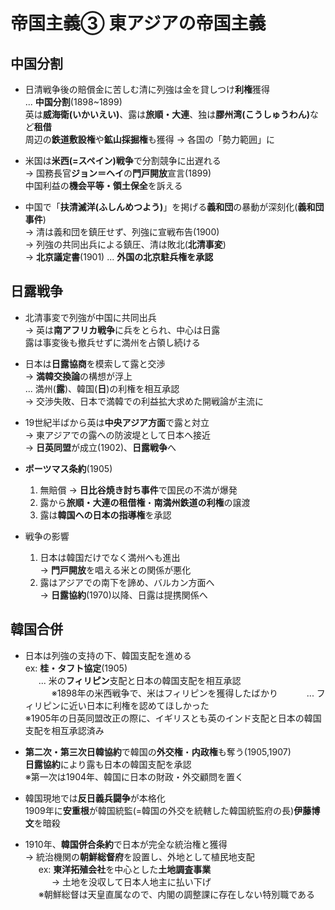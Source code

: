 # 帝国主義③ 東アジアの帝国主義

## 中国分割

- 日清戦争後の賠償金に苦しむ清に列強は金を貸しつけ**利権**獲得  
  ... **中国分割**(1898~1899)  
  英は**威海衛(いかいえい)**、露は**旅順・大連**、独は**膠州湾(こうしゅうわん)**&#8203;など**租借**  
  周辺の**鉄道敷設権**や**鉱山採掘権**も獲得 → 各国の「勢力範囲」に  

- 米国は**米西(=スペイン)戦争**で分割競争に出遅れる  
  → 国務長官**ジョン＝ヘイ**の**門戸開放**宣言(1899)  
  中国利益の**機会平等・領土保全**を訴える  

- 中国で「**扶清滅洋(ふしんめつよう)**」を掲げる**義和団**の暴動が深刻化(**義和団事件**)  
  → 清は義和団を鎮圧せず、列強に宣戦布告(1900)  
  → 列強の共同出兵による鎮圧、清は敗北(**北清事変**)  
  → **北京議定書**(1901) ... **外国の北京駐兵権を承認**  

## 日露戦争

- 北清事変で列強が中国に共同出兵  
  → 英は**南アフリカ戦争**に兵をとられ、中心は日露  
  露は事変後も撤兵せずに満州を占領し続ける  

- 日本は**日露協商**を模索して露と交渉  
  → **満韓交換論**の構想が浮上  
  ... 満州(**露**)、韓国(**日**)の利権を相互承認  
  → 交渉失敗、日本で満韓での利益拡大求めた開戦論が主流に  

- 19世紀半ばから英は**中央アジア方面**で露と対立  
  → 東アジアでの露への防波堤として日本へ接近  
  → **日英同盟**が成立(1902)、**日露戦争**へ  

- **ポーツマス条約**(1905)  
  1. 無賠償 → **日比谷焼き討ち事件**で国民の不満が爆発  
  2. 露から**旅順・大連の租借権**・**南満州鉄道の利権**の譲渡  
  3. 露は**韓国への日本の指導権**を承認  

- 戦争の影響
  1. 日本は韓国だけでなく満州へも進出  
    → **門戸開放**を唱える米との関係が悪化  
  2. 露はアジアでの南下を諦め、バルカン方面へ  
    → **日露協約**(1970)以降、日露は提携関係へ  

## 韓国合併

- 日本は列強の支持の下、韓国支配を進める  
  ex: **桂・タフト協定**(1905)  
  &ensp;&emsp;... 米の**フィリピン**支配と日本の韓国支配を相互承認  
  &ensp;&emsp;&ensp;&emsp;※1898年の米西戦争で、米はフィリピンを獲得したばかり
  &ensp;&emsp;&ensp;&emsp;... フィリピンに近い日本に利権を認めてほしかった  
  ※1905年の日英同盟改正の際に、イギリスとも英のインド支配と日本の韓国支配を相互承認済み  

- **第二次・第三次日韓協約**で韓国の**外交権**・**内政権**も奪う(1905,1907)  
  **日露協約**により露も日本の韓国支配を承認  
  ※第一次は1904年、韓国に日本の財政・外交顧問を置く  

- 韓国現地では**反日義兵闘争**が本格化  
  1909年に**安重根**が韓国統監(=韓国の外交を統轄した韓国統監府の長)**伊藤博文**を暗殺  

- 1910年、**韓国併合条約**で日本が完全な統治権と獲得  
  → 統治機関の**朝鮮総督府**を設置し、外地として植民地支配  
  &ensp;&emsp;ex: **東洋拓殖会社**を中心とした**土地調査事業**  
  &ensp;&emsp;&ensp;&emsp;→ 土地を没収して日本人地主に払い下げ  
  &ensp;&emsp;※朝鮮総督は天皇直属なので、内閣の調整課に存在しない特別職である  
